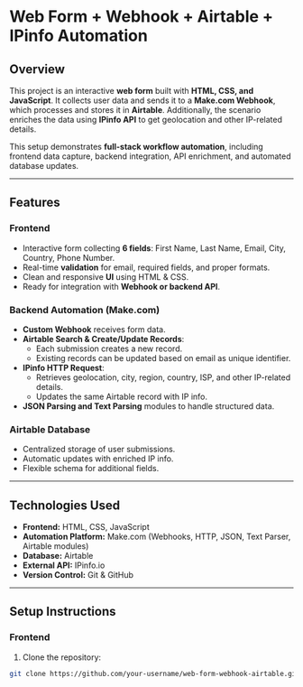 # Web Form + Webhook + Airtable + IPinfo Automation

## Overview

This project is an interactive **web form** built with **HTML, CSS, and JavaScript**. It collects user data and sends it to a **Make.com Webhook**, which processes and stores it in **Airtable**. Additionally, the scenario enriches the data using **IPinfo API** to get geolocation and other IP-related details.  

This setup demonstrates **full-stack workflow automation**, including frontend data capture, backend integration, API enrichment, and automated database updates.

---

## Features

### Frontend
- Interactive form collecting **6 fields**: First Name, Last Name, Email, City, Country, Phone Number.
- Real-time **validation** for email, required fields, and proper formats.
- Clean and responsive **UI** using HTML & CSS.
- Ready for integration with **Webhook or backend API**.

### Backend Automation (Make.com)
- **Custom Webhook** receives form data.
- **Airtable Search & Create/Update Records**:
  - Each submission creates a new record.
  - Existing records can be updated based on email as unique identifier.
- **IPinfo HTTP Request**:
  - Retrieves geolocation, city, region, country, ISP, and other IP-related details.
  - Updates the same Airtable record with IP info.
- **JSON Parsing and Text Parsing** modules to handle structured data.

### Airtable Database
- Centralized storage of user submissions.
- Automatic updates with enriched IP info.
- Flexible schema for additional fields.

---

## Technologies Used
- **Frontend:** HTML, CSS, JavaScript
- **Automation Platform:** Make.com (Webhooks, HTTP, JSON, Text Parser, Airtable modules)
- **Database:** Airtable
- **External API:** IPinfo.io
- **Version Control:** Git & GitHub

---

## Setup Instructions

### Frontend
1. Clone the repository:
```bash
git clone https://github.com/your-username/web-form-webhook-airtable.git

